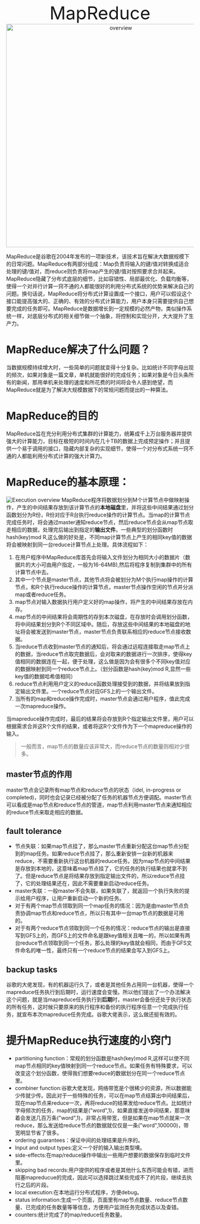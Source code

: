 <center><font size=10>MapReduce</font></center>

<div align=center><img width="600" height="600" src="https://github.com/sworduo/Course/blob/master/pic/MIT6.824/LEC-1/MapReduce-1.png" alt="overview"/></div>


MapReduce是谷歌在2004年发布的一项新技术，该技术旨在解决大数据规模下的日常问题。MapReduce有两部分组成：Map负责将输入的键/值对转换成适合处理的键/值对，而reduce则负责将map产生的键/值对按照要求合并起来。MapReduce隐藏了分布式底层的细节，比如容错性、局部最优化、负载均衡等，使得一个对并行计算一窍不通的人都能很好的利用分布式系统的优势来解决自己的问题。换句话说，MapReduce将分布式计算设置成一个接口，用户可以假设这个接口能提高强大的、正确的、有效的分布式计算能力，用户本身只需要提供自己想要完成的任务即可。MapReduce是数据增长到一定规模的必然产物，类似操作系统一样，对底层分布式的相关细节做一个抽象，将控制和实现分开，大大提升了生产力。  

#	MapReduce解决了什么问题？
当数据规模持续增大时，一些简单的问题就变得十分复杂。比如统计不同字母出现的频次，如果对象是一篇文章，单机就能很好的完成任务；如果对象是今日头条所有的新闻，那用单机来处理的速度和所花费的时间将会令人感到绝望，而MapReduce就是为了解决大规模数据下的常规问题而提出的一种算法。

#	MapReduce的目的
MapReduce旨在充分利用分布式集群的计算能力，统筹成千上万台服务器并提供强大的计算能力，目标在极短的时间内在几十TB的数据上完成预定操作；并且提供一个易于调用的接口，隐藏内部复杂的实现细节，使得一个对分布式系统一窍不通的人都能利用分布式计算的强大计算力。

#	MapReduce的基本原理：
![Execution overview](https://github.com/sworduo/Course/blob/master/pic/MIT6.824/LEC-1/MapReduce-2.png "overview")
MapReduce程序将数据划分到M个计算节点中做映射操作，产生的中间结果存放到该计算节点的**本地磁盘**里，并将这些中间结果通过划分函数划分为R份，R份对应于R台执行reduce操作的计算节点。当map的计算节点完成任务时，将会通过master通知reduce节点，然后reduce节点会从map节点取走相应的数据，处理完后输出到指定的**输出文件**。一些典型的划分函数时hash(key)mod R,这么做的好处是，不同map计算节点上产生的相同key值的数据将会被映射到同一台reduce计算节点上处理。具体流程如下：  
1.	在用户程序中MapReduce库首先会将输入文件划分为相同大小的数据片（数据片的大小可由用户指定，一般为16-64MB),然后将程序复制到集群中的所有计算节点中去。
2.	其中一个节点是master节点，其他节点将会被划分为M个执行map操作的计算节点，和R个执行reduce操作的计算节点，master节点操作空闲的节点并分派map或者reduce任务。
3.	map节点对输入数据执行用户定义好的map操作，将产生的中间结果存放在内存。
4.	map节点的中间结果将会周期性的存到本次磁盘，在存放时会调用划分函数，将中间结果划分到R个不同区域中。随后，存放这些中间结果的本地磁盘的地址将会被发送到master节点，master节点负责联系相应的reduce节点接收数据。
5.	当reduce节点收到master节点的通知后，将会通过远程连接取走map节点上的数据，当reduce节点取完数据后，会对取来的数据进行一次排序，使得key值相同的数据连在一起，便于处理，这么做是因为会有很多个不同key值对应的数据映射到同一个reduce节点上。（划分函数是hash(key)mod R,显然一些key值的数据哈希值相同）
6.	reduce节点利用用户定义的reduce函数处理接受到的数据，并将结果放到指定输出文件里。一个reduce节点对应GFS上的一个输出文件。
7.	当所有的map和reduce操作完成时，master节点会通过用户程序，值此完成一次mapreduce操作。  

当mapreduce操作完成时，最后的结果将会存放到R个指定输出文件里，用户可以根据需求合并这R个文件的结果，或者将这R个文件作为下一个mapreduce操作的输入。
>一般而言，map节点的数量应该非常大，而reduce节点的数量则相对少很多。

##	master节点的作用
master节点会记录所有map节点和reduce节点的状态（idel, in-progress or completed)，同时也会记录已经被分配了任务的机器节点方便调配。master节点可以看成是map节点和reduce节点的管道，map节点利用master节点来通知相应的reduce节点来取走相应的数据。

##	fault tolerance
*	节点失联：如果map节点挂了，那么master节点重新分配这台map节点分配到的map任务。如果reduce节点挂了，那么重新安排一台新的机器来reduce，不需要重新执行这台机器的reduce任务。因为map节点的中间结果是存放到本地的，这意味着map节点挂了，它的任务的执行结果也就拿不到了。但是reduce节点是将结果存放到指定输出文件的，所以reduce节点挂了，它的处理结果还在，因此不需要重新启动reduce任务。
*	master失联：一般master不会失联，如果失联了，就返回一个执行失败的提示给用户程序，让用户重新启动一个新的任务。
*	对于有两个map节点领取到同一个map任务的情况：因为是由master节点负责协调map节点和reduce节点，所以只有其中一台map节点的数据是可用的。
*	对于有两个reduce节点领取到同一个任务的情况：reduce节点的输出是直接写到GFS上的，而GFS上的文件命名是跟key值相关且唯一的，所以如果有两台reduce节点领取到同一个任务，那么处理的key值就会相同，而由于GFS文件命名的唯一性，最终只有一个reduce节点的结果会写入到GFS上。

##	backup tasks
谷歌的大佬发现，有的机器运行久了，或者是其他任务占用同一台机器，使得一个mapreduce任务执行到后期时，运行速度会变慢。所以他们提出了一个办法解决这个问题，就是当mapreduce任务执行到**后期**时，master会备份还处于执行状态的所有任务，这时候只要原来的执行程序和备份的执行程序任意一个完成执行任务，就宣布本次mapreduce任务完成。谷歌大佬表示，这么做还挺有效的。

#	提升MapReduce执行速度的小窍门
*	partitioning function：常规的划分函数是hash(key)mod R,这样可以使不同map节点相同的key值映射到同一个reduce节点。如果任务有特殊要求，可以改变这个划分函数，使得我们想要reduce的数据划分在同一个reduce节点里。
*	combiner function:谷歌大佬发现，网络带宽是个很稀少的资源，所以数据能少传就少传。因此对于一些特殊的任务，可以在map节点结算出中间结果后，现在map节点来reduce一次，再将reduce的结果发给reduce节点。比如统计字母频次的任务，map的结果是("word",1)，如果直接发送中间结果，那意味着会发送几百万条("word",1)，非常占用带宽，但是如果在map节点就来一次reduce，那么发送给reduce节点的数据就仅仅是一条("word",100000)，带宽明显节省了很多。
*	ordering guarantees：保证中间的处理结果是升序的。
*	Input and output types:定义一个好的输入输出类型噢。
*	side-effects:在map/reduce操作中输出一些用户想要的数据保存到临时文件里。
*	skipping bad records:用户提供的程序或者是其他什么东西可能会有错，进而阻塞mapreducue的完成，因此可以选择跳过某些完成不了的片段，继续去执行之后的片段。
*	local execution:在本地运行分布式程序，方便debug。
*	status information:生成一个页面，页面里有map节点数量、reduce节点数量、已完成的任务数量等等信息，方便用户监测任务完成状态以及查错。
*	counters:统计完成了的map/reduce任务数量。
